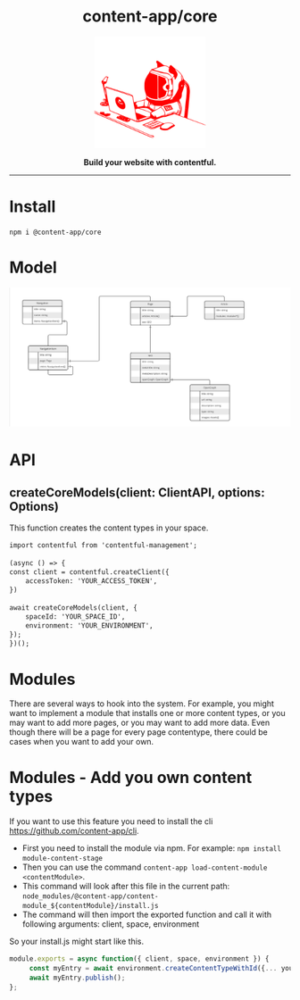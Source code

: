 <h1 align="center">content-app/core</h1>

<p align="center"><img src="logo.svg" alt="Logo" width="200" /></p>

<p align="center"><strong>Build your website with contentful.</strong></p>

---

# Install 

`npm i @content-app/core`

# Model

<img src="model.jpg" alt="Content model" />

# API

## createCoreModels(client: ClientAPI, options: Options)

This function creates the content types in your space.

```
import contentful from 'contentful-management';

(async () => { 
const client = contentful.createClient({
    accessToken: 'YOUR_ACCESS_TOKEN',
})

await createCoreModels(client, {
    spaceId: 'YOUR_SPACE_ID',
    environment: 'YOUR_ENVIRONMENT',
});
})();
```

# Modules

There are several ways to hook into the system. 
For example, you might want to implement a module that installs one or more content types, 
or you may want to add more pages, or you may want to add more data.
Even though there will be a page for every page contentype, there could be cases when you want to add your own. 

# Modules - Add you own content types 

If you want to use this feature you need to install the cli https://github.com/content-app/cli.

- First you need to install the module via npm. For example: `npm install module-content-stage`
- Then you can use the command `content-app load-content-module <contentModule>`. 
- This command will look after this file in the current path: `node_modules/@content-app/content-module_${contentModule}/install.js`
- The command will then import the exported function and call it with following arguments: client, space, environment

So your install.js might start like this. 

```js  
module.exports = async function({ client, space, environment }) {
     const myEntry = await environment.createContentTypeWithId({... your configs}, 'MyContentypeId');
     await myEntry.publish();
};
```

